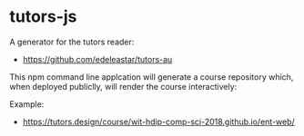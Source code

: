 tutors-js
=====

A generator for the tutors reader:

- <https://github.com/edeleastar/tutors-au>

This npm command line applcation will generate a course repository which, when deployed publiclly, will render the course interactively:

Example:

- <https://tutors.design/course/wit-hdip-comp-sci-2018.github.io/ent-web/>
